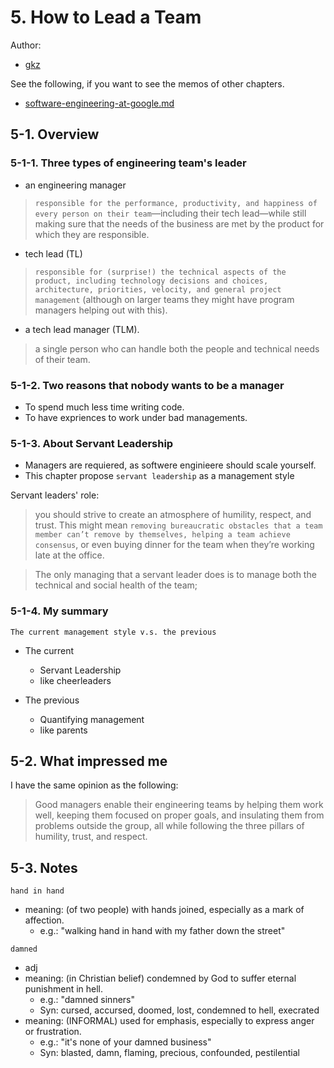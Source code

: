 # 5. How to Lead a Team

Author:
  - [gkz](https://twitter.com/gkzvoice)

See the following, if you want to see the memos of other chapters.
  - [software-engineering-at-google.md](../software-engineering-at-google.md)

## 5-1. Overview

### 5-1-1. Three types of engineering team's leader
- an engineering manager
> `responsible for the performance, productivity, and happiness of every person on their team`—including their tech lead—while still making sure that the needs of the business are met by the product for which they are responsible.

-  tech lead (TL)
> `responsible for (surprise!) the technical aspects of the product, including technology decisions and choices, architecture, priorities, velocity, and general project management` (although on larger teams they might have program managers helping out with this). 


- a tech lead manager (TLM).
> a single person who can handle both the people and technical needs of their team.


### 5-1-2. Two reasons that nobody wants to be a manager
- To spend much less time writing code.
- To have expriences to work under bad managements.

### 5-1-3. About Servant Leadership

- Managers are requiered, as softwere enginieere should scale yourself.
- This chapter propose `servant leadership` as a management style

Servant leaders' role:
> you should strive to create an atmosphere of humility, respect, and trust. This might mean `removing bureaucratic obstacles that a team member can’t remove by themselves, helping a team achieve consensus`, or even buying dinner for the team when they’re working late at the office. 


> The only managing that a servant leader does is to manage both the technical and social health of the team;

### 5-1-4. My summary

`The current management style v.s. the previous`
- The current
  - Servant Leadership
  - like cheerleaders

- The previous
  - Quantifying management
  - like parents



## 5-2. What impressed me

I have the same opinion as the following:
 
> Good managers enable their engineering teams by helping them work well, keeping them focused on proper goals, and insulating them from problems outside the group, all while following the three pillars of humility, trust, and respect.


## 5-3. Notes

`hand in hand`
  - meaning: (of two people) with hands joined, especially as a mark of affection.
    - e.g.: "walking hand in hand with my father down the street"

`damned`
 - adj
 - meaning: (in Christian belief) condemned by God to suffer eternal punishment in hell.
    - e.g.: "damned sinners"
    - Syn: cursed, accursed, doomed, lost, condemned to hell, execrated
  - meaning: (INFORMAL) used for emphasis, especially to express anger or frustration.
    - e.g.: "it's none of your damned business"
    - Syn: blasted, damn, flaming, precious, confounded, pestilential